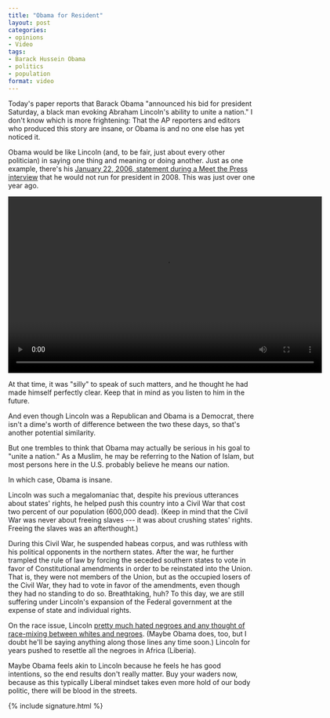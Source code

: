 ```yaml
---
title: "Obama for Resident"
layout: post
categories:
- opinions
- Video
tags:
- Barack Hussein Obama
- politics
- population
format: video
---
```


Today's paper reports that Barack Obama "announced his bid for president Saturday, a black man evoking Abraham Lincoln's ability to unite a nation." I don't know which is more frightening: That the AP reporters and editors who produced this story are insane, or Obama is and no one else has yet noticed it.

Obama would be like Lincoln (and, to be fair, just about every other politician) in saying one thing and meaning or doing another. Just as one example, there's his [January 22, 2006, statement during a Meet the Press interview](https://www.nbcnews.com/id/wbna10909406) that he would not run for president in 2008. This was just over one year ago.

<video width="640" height="360" src="https://www.glockspiel.com/grus/2006-barack-hussein-obama.mp4" controls></video>

At that time, it was "silly" to speak of such matters, and he thought he had made himself perfectly clear. Keep that in mind as you listen to him in the future.

And even though Lincoln was a Republican and Obama is a Democrat, there isn't a dime's worth of difference between the two these days, so that's another potential similarity.

But one trembles to think that Obama may actually be serious in his goal to "unite a nation." As a Muslim, he may be referring to the Nation of Islam, but most persons here in the U.S. probably believe he means our nation.

In which case, Obama is insane.

Lincoln was such a megalomaniac that, despite his previous utterances about states' rights, he helped push this country into a Civil War that cost two percent of our population (600,000 dead). (Keep in mind that the Civil War was never about freeing slaves --- it was about crushing states' rights. Freeing the slaves was an afterthought.)

During this Civil War, he suspended habeas corpus, and was ruthless with his political opponents in the northern states. After the war, he further trampled the rule of law by forcing the seceded southern states to vote in favor of Constitutional amendments in order to be reinstated into the Union. That is, they were not members of the Union, but as the occupied losers of the Civil War, they had to vote in favor of the amendments, even though they had no standing to do so. Breathtaking, huh? To this day, we are still suffering under Lincoln's expansion of the Federal government at the expense of state and individual rights.

On the race issue, Lincoln [pretty much hated negroes and any thought of race-mixing between whites and negroes](https://www.ihr.org/jhr/v13/v13n5p-4_Morgan.html). (Maybe Obama does, too, but I doubt he'll be saying anything along those lines any time soon.) Lincoln for years pushed to resettle all the negroes in Africa (Liberia).

Maybe Obama feels akin to Lincoln because he feels he has good intentions, so the end results don't really matter. Buy your waders now, because as this typically Liberal mindset takes even more hold of our body politic, there will be blood in the streets.

{% include signature.html %}
